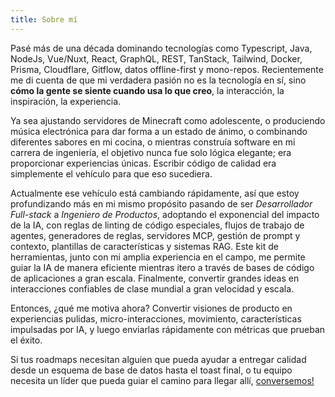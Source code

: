 ```yaml
---
title: Sobre mí
---
```


Pasé más de una década dominando tecnologías como Typescript, Java, NodeJs, Vue/Nuxt, React, GraphQL, REST, TanStack, Tailwind, Docker, Prisma, Cloudflare, Gitflow, datos offline-first y mono-repos. Recientemente me di cuenta de que mi verdadera pasión no es la tecnología en sí, sino **cómo la gente se siente cuando usa lo que creo**, la interacción, la inspiración, la experiencia.

Ya sea ajustando servidores de Minecraft como adolescente, o produciendo música electrónica para dar forma a un estado de ánimo, o combinando diferentes sabores en mi cocina, o mientras construía software en mi carrera de ingeniería, el objetivo nunca fue solo lógica elegante; era proporcionar experiencias únicas. Escribir código de calidad era simplemente el vehículo para que eso sucediera.

Actualmente ese vehículo está cambiando rápidamente, así que estoy profundizando más en mi mismo propósito pasando de ser _Desarrollador Full-stack_ a _Ingeniero de Productos_, adoptando el exponencial del impacto de la IA, con reglas de linting de código especiales, flujos de trabajo de agentes, generadores de reglas, servidores MCP, gestión de prompt y contexto, plantillas de características y sistemas RAG. Este kit de herramientas, junto con mi amplia experiencia en el campo, me permite guiar la IA de manera eficiente mientras itero a través de bases de código de aplicaciones a gran escala. Finalmente, convertir grandes ideas en interacciones confiables de clase mundial a gran velocidad y escala.

Entonces, ¿qué me motiva ahora? Convertir visiones de producto en experiencias pulidas, micro-interacciones, movimiento, características impulsadas por IA, y luego enviarlas rápidamente con métricas que prueban el éxito.

Si tus roadmaps necesitan alguien que pueda ayudar a entregar calidad desde un esquema de base de datos hasta el toast final, o tu equipo necesita un líder que pueda guiar el camino para llegar allí, [conversemos!](mailto:d1urno@gmx.com 'conversemos!')
